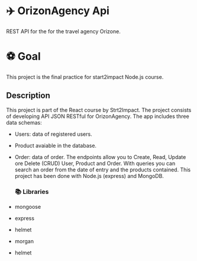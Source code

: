 # ✈️ OrizonAgency Api

REST API for the for the travel agency Orizone.

# ⚽ Goal

This project is the final practice for start2impact Node.js course.

## Description

This project is part of the React course by Strt2Impact. The project consists of developing API JSON RESTful for OrizonAgency. The app includes three data schemas:

- Users: data of registered users.
- Product avaiable in the database.
- Order: data of order.
  The endpoints allow you to Create, Read, Update ore Delete (CRUD) User, Product and Order. With queries you can search an order from the date of entry and the products contained. This project has been done with Node.js (express) and MongoDB.

  ### 📚 Libraries

- mongoose
- express
- helmet
- morgan
- helmet
